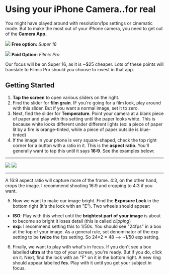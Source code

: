 # Using your iPhone Camera..for real
You might have played around with resolution/fps settings or cinematic mode. But to make the most out of your iPhone camera, you need to get out of the **Camera App.**

![](https://i.imgur.com/B3GttDe.png)   **Free option:** *Super 16*

![](https://i.imgur.com/8wiEYLv.png) **Paid Option:** *Filmic Pro*

Our focus will be on Super 16, as it is ~$25 cheaper. Lots of these points will translate to Filmic Pro should you choose to invest in that app.

## Getting Started
1. **Tap the screen** to open various sliders on the right. 
2. Find the slider for **film grain**. IF you're going for a film look, play around with this slider. But if you want a normal image, set it to zero.
3. Next, find the slider for **Temperature**. Point your camera at a blank piece of paper and play with this setting until the paper looks white. This is because white looks different under different lights (ex: a piece of paper lit by a fire is orange-tinted, while a piece of paper outside is blue-tinted)
4. If the image in your phone is very square-shaped, check the top right corner for a button with a ratio in it. This is the **aspect ratio**. You'll generally want to tap this until it says **16:9**. See the examples below:
***
 ![](https://i.imgur.com/bGRAEIg.png) ![](https://i.imgur.com/q8218Xt.png)
 ***
 A 16:9 aspect ratio will capture more of the frame. 4:3, on the other hand, crops the image. I recommend shooting 16:9 and cropping to 4:3 if you want.

5. Now we want to make our image bright. Find the **Exposure Lock** in the bottom right (it's the lock with an "E"). Two wheels should appear:
* **ISO**: Play with this wheel until the **brightest part of your image** is about to become so bright it loses detail (this is called *clipping*)
* **exp**: I recommend setting this to 1/50s. You should see "24fps" in a box at the top of your image. As a general rule, set denominator of the exp setting to be **twice** the fps setting. So 24*2 = 48 --> ~1/50 exp setting.
6. Finally, we want to play with what's in focus. If you don't see a box labelled **ultra** at the top of your screen, you're ready. But if you do, click on it. Next, find the lock with an "F" on it in the bottom right. A new ring should appear labelled **fcs**. Play with it until you get your subject in focus.
